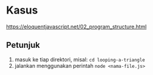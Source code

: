 # Kasus

https://eloquentjavascript.net/02_program_structure.html

## Petunjuk 
1. masuk ke tiap direktori, misal: `cd looping-a-triangle`
2. jalankan menggunakan perintah `node <nama-file.js>`